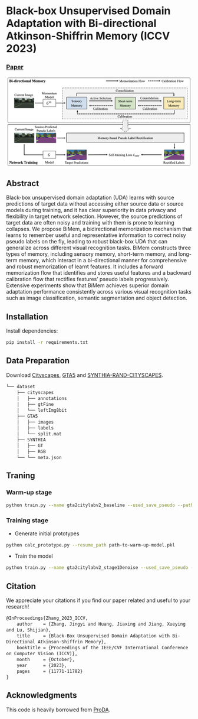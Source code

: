 # Black-box Unsupervised Domain Adaptation with Bi-directional Atkinson-Shiffrin Memory (ICCV 2023)

### [Paper](https://openaccess.thecvf.com/content/ICCV2023/papers/Zhang_Black-Box_Unsupervised_Domain_Adaptation_with_Bi-Directional_Atkinson-Shiffrin_Memory_ICCV_2023_paper.pdf)

![overview](docs/bimem.png)

## Abstract
Black-box unsupervised domain adaptation (UDA) learns with source predictions of target data without accessing either source data or source models during training, and it has clear superiority in data privacy and flexibility in target network selection. However, the source predictions of target data are often noisy and training with them is prone to learning collapses. We propose BiMem, a bidirectional memorization mechanism that learns to remember useful and representative information to correct noisy pseudo labels on the fly, leading to robust black-box UDA that can generalize across different visual recognition tasks. BiMem constructs three types of memory, including sensory memory, short-term memory, and long-term memory, which interact in a bi-directional manner for comprehensive and robust memorization of learnt features. It includes a forward memorization flow that identifies and stores useful features and a backward calibration flow that rectifies features’ pseudo labels progressively. Extensive experiments show that BiMem achieves superior domain adaptation performance consistently across various visual recognition tasks such as image classification, semantic segmentation and object detection.

## Installation
Install dependencies:
```bash
pip install -r requirements.txt
```
## Data Preparation 
Download [Cityscapes](https://www.cityscapes-dataset.com/), [GTA5](https://download.visinf.tu-darmstadt.de/data/from_games/) and [SYNTHIA-RAND-CITYSCAPES](http://synthia-dataset.net/downloads/).

```
└── dataset
    ├── cityscapes
    │   ├── annotations
    │   ├── gtFine
    │   └── leftImg8bit
    ├── GTA5
    │   ├── images
    │   ├── labels
    │   └── split.mat
    ├── SYNTHIA
    │   ├── GT
    │   ├── RGB
    └── └── meta.json
```

## Traning

### Warm-up stage
```bash
python train.py --name gta2citylabv2_baseline --used_save_pseudo --path_soft path-to-source-model-predicted-pseudo-labels --stage 'baseline' --proto_rectify --no_resume --freeze_bn --lr 2.5e-4
```
### Training stage
- Generate initial prototypes
```bash
python calc_prototype.py --resume_path path-to-warm-up-model.pkl
```
- Train the model
```bash
python train.py --name gta2citylabv2_stage1Denoise --used_save_pseudo --ema --proto_rectify --moving_prototype --path_soft path-to-source-model-predicted-pseudo-labels --resume_path path-to-warm-up-model.pkl --rce
```

## Citation
We appreciate your citations if you find our paper related and useful to your research!
```
@InProceedings{Zhang_2023_ICCV,
    author    = {Zhang, Jingyi and Huang, Jiaxing and Jiang, Xueying and Lu, Shijian},
    title     = {Black-Box Unsupervised Domain Adaptation with Bi-Directional Atkinson-Shiffrin Memory},
    booktitle = {Proceedings of the IEEE/CVF International Conference on Computer Vision (ICCV)},
    month     = {October},
    year      = {2023},
    pages     = {11771-11782}
}
```
## Acknowledgments
This code is heavily borrowed from [ProDA](https://github.com/microsoft/ProDA).
